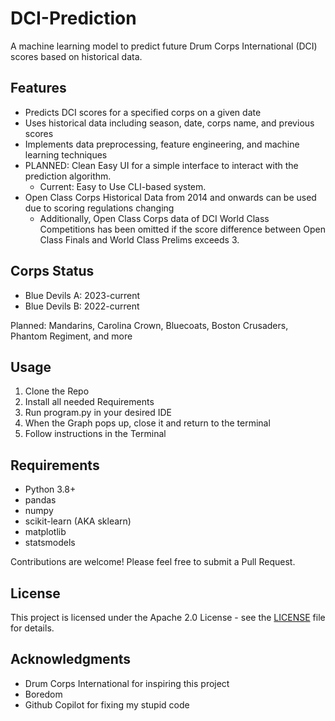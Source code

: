 # DCI-Prediction
A machine learning model to predict future Drum Corps International (DCI) scores based on historical data.

## Features

- Predicts DCI scores for a specified corps on a given date
- Uses historical data including season, date, corps name, and previous scores
- Implements data preprocessing, feature engineering, and machine learning techniques
- PLANNED: Clean Easy UI for a simple interface to interact with the prediction algorithm.
    - Current: Easy to Use CLI-based system. 
- Open Class Corps Historical Data from 2014 and onwards can be used due to scoring regulations changing
    - Additionally, Open Class Corps data of DCI World Class Competitions has been omitted if the score difference between Open Class Finals and World Class Prelims exceeds 3.

## Corps Status
 - Blue Devils A: 2023-current
 - Blue Devils B: 2022-current

Planned:
Mandarins, Carolina Crown, Bluecoats, Boston Crusaders, Phantom Regiment, and more

## Usage
1. Clone the Repo
2. Install all needed Requirements
3. Run program.py in your desired IDE
4. When the Graph pops up, close it and return to the terminal
5. Follow instructions in the Terminal


## Requirements

- Python 3.8+
- pandas
- numpy
- scikit-learn (AKA sklearn)
- matplotlib
- statsmodels


Contributions are welcome! Please feel free to submit a Pull Request.

## License

This project is licensed under the Apache 2.0 License - see the [LICENSE](LICENSE) file for details.

## Acknowledgments

- Drum Corps International for inspiring this project
- Boredom
- Github Copilot for fixing my stupid code
